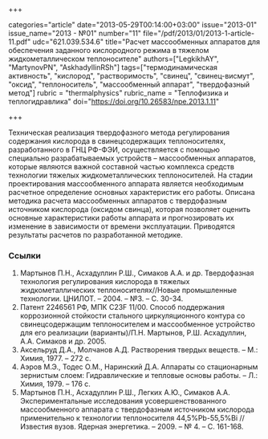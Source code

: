 +++

categories="article"
date="2013-05-29T00:14:00+03:00"
issue="2013-01"
issue_name="2013 - №01"
number="11"
file="/pdf/2013/01/2013-1-article-11.pdf"
udc="621.039.534.6"
title="Расчет массообменных аппаратов для обеспечения заданного кислородного режима в тяжелом жидкометаллическом теплоносителе"
authors=["LegkikhAY", "MartynovPN", "AskhadyllinRSh"]
tags=["термодинамическая активность", "кислород", "растворимость", "свинец", "свинец-висмут", "оксид", "теплоноситель", "массообменный аппарат", "твердофазный метод"]
rubric = "thermalphysics"
rubric_name = "Теплофизика и теплогидравлика"
doi="https://doi.org/10.26583/npe.2013.1.11"

+++

Техническая реализация твердофазного метода регулирования содержания кислорода в свинецсодержащих теплоносителях, разработанного в ГНЦ РФ-ФЭИ, осуществляется с помощью специально разрабатываемых устройств – массообменных аппаратов, которые являются важной составной частью комплекса средств технологии тяжелых жидкометаллических теплоносителей. На стадии проектирования массообменного аппарата является необходимым расчетное определение основных характеристик его работы. Описана методика расчета массообменных аппаратов с твердофазным источником кислорода (оксидом свинца), которая позволяет оценить основные характеристики работы аппарата и прогнозировать их изменение в зависимости от времени эксплуатации. Приводятся результаты расчетов по разработанной методике.

### Ссылки

1. Мартынов П.Н., Асхадуллин Р.Ш., Симаков А.А. и др. Твердофазная технология регулирования кислорода в тяжелых жидкометаллических теплоносителях//Новые промышленные технологии. ЦНИЛОТ. – 2004. – №3. – С. 30-34.
2. Патент 2246561 РФ, МПК C23F 11/00. Способ поддержания коррозионной стойкости стального циркуляционного контура со свинецсодержащим теплоносителем и массообменное устройство для его реализации (варианты)/П.Н. Мартынов, Р.Ш. Асхадуллин, А.А. Симаков и др. 2005.
3. Аксельруд Д.А., Молчанов А.Д. Растворения твердых веществ. – М.: Химия, 1977. – 272 с.
4. Аэров М.Э., Тодес О.М., Наринский Д.А. Аппараты со стационарным зернистым слоем: Гидравлические и тепловые основы работы. – Л.: Химия, 1979. – 176 с.
5. Мартынов П.Н., Асхадуллин Р.Ш., Легких А.Ю., Симаков А.А. Экспериментальные исследования усовершенствованного массообменного аппарата с твердофазным источником кислорода применительно к технологии теплоносителя 44,5%Pb-55,5%Bi // Известия вузов. Ядерная энергетика. – 2009. – № 4. – С. 161-168.